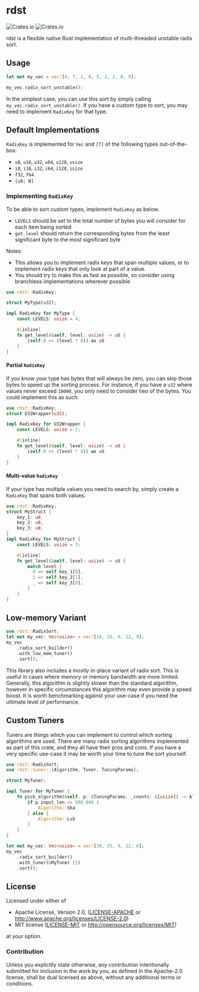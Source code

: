 # rdst

![Crates.io](https://img.shields.io/crates/l/rdst?style=flat-square)
![Crates.io](https://img.shields.io/crates/v/rdst?style=flat-square)

rdst is a flexible native Rust implementation of multi-threaded unstable radix sort.

## Usage

```rust
let mut my_vec = vec![4, 7, 1, 6, 5, 3, 2, 8, 9];

my_vec.radix_sort_unstable();
```

In the simplest case, you can use this sort by simply calling `my_vec.radix_sort_unstable()`. If you have a custom type to sort, you may need to implement `RadixKey` for that type.

## Default Implementations

`RadixKey` is implemented for `Vec` and `[T]` of the following types out-of-the-box:

 * `u8`, `u16`, `u32`, `u64`, `u128`, `usize`
 * `i8`, `i16`, `i32`, `i64`, `i128`, `isize`
 * `f32`, `f64`
 * `[u8; N]`

### Implementing `RadixKey`

To be able to sort custom types, implement `RadixKey` as below.

 * `LEVELS` should be set to the total number of bytes you will consider for each item being sorted
 * `get_level` should return the corresponding bytes from the least significant byte to the most significant byte

Notes:
* This allows you to implement radix keys that span multiple values, or to implement radix keys that only look at part of a value.
* You should try to make this as fast as possible, so consider using branchless implementations wherever possible

```rust
use rdst::RadixKey;

struct MyType(u32);

impl RadixKey for MyType {
    const LEVELS: usize = 4;

    #[inline]
    fn get_level(&self, level: usize) -> u8 {
        (self.0 >> (level * 8)) as u8
    }
}
```

#### Partial `RadixKey`

If you know your type has bytes that will always be zero, you can skip those bytes to speed up the sorting process. For instance, if you have a `u32` where values never exceed `10000`, you only need to consider two of the bytes. You could implement this as such:

```rust
use rdst::RadixKey;
struct U32Wrapper(u32);

impl RadixKey for U32Wrapper {
    const LEVELS: usize = 2;

    #[inline]
    fn get_level(&self, level: usize) -> u8 {
        (self.0 >> (level * 8)) as u8
    }
}
```

#### Multi-value `RadixKey`

If your type has multiple values you need to search by, simply create a `RadixKey` that spans both values.

```rust
use rdst::RadixKey;
struct MyStruct {
    key_1: u8,
    key_2: u8,
    key_3: u8,
}
impl RadixKey for MyStruct {
    const LEVELS: usize = 3;

    #[inline]
    fn get_level(&self, level: usize) -> u8 {
        match level {
          0 => self.key_1[0],
          1 => self.key_2[1],
          _ => self.key_3[0],
        }
    }
}
```

## Low-memory Variant

```rust
use rdst::RadixSort;
let mut my_vec: Vec<usize> = vec![10, 15, 0, 22, 9];
my_vec
    .radix_sort_builder()
    .with_low_mem_tuner()
    .sort();
```

This library also includes a _mostly_ in-place variant of radix sort. This is useful in cases where memory or memory bandwidth are more limited. Generally, this algorithm is slightly slower than the standard algorithm, however in specific circumstances this algorithm may even provide a speed boost. It is worth benchmarking against your use-case if you need the ultimate level of performance.

## Custom Tuners

Tuners are things which you can implement to control which sorting algorithms are used. There are many radix sorting algorithms implemented as part of this crate, and they all have their pros and cons. If you have a very specific use-case it may be worth your time to tune the sort yourself.

```rust
use rdst::RadixSort;
use rdst::tuner::{Algorithm, Tuner, TuningParams};

struct MyTuner;

impl Tuner for MyTuner {
    fn pick_algorithm(&self, p: &TuningParams, _counts: &[usize]) -> Algorithm {
        if p.input_len >= 500_000 {
            Algorithm::Ska
        } else {
            Algorithm::Lsb
        }
    }
}

let mut my_vec: Vec<usize> = vec![10, 25, 9, 22, 6];
my_vec
    .radix_sort_builder()
    .with_tuner(&MyTuner {})
    .sort();
```

## License

Licensed under either of

* Apache License, Version 2.0, ([LICENSE-APACHE](LICENSE-APACHE) or http://www.apache.org/licenses/LICENSE-2.0)
* MIT license ([LICENSE-MIT](LICENSE-MIT) or http://opensource.org/licenses/MIT)

at your option.

### Contribution

Unless you explicitly state otherwise, any contribution intentionally submitted for inclusion in the work by you, as defined in the Apache-2.0 license, shall be dual licensed as above, without any additional terms or conditions.
